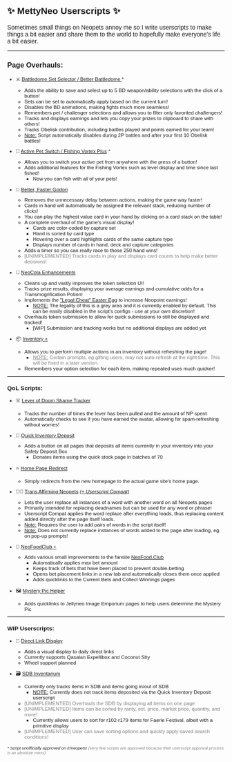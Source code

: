 <span style="font-family: 'Comic Sans MS', 'Comic Sans', Arial">

## ✨ MettyNeo Userscripts ✨

<p>Sometimes small things on Neopets annoy me so I write userscripts to make things a bit easier and share them to the world to hopefully make everyone's life a bit easier.</p>

___


### Page Overhauls:

<small>

* ⚔️ [Battledome Set Selector / Better Battledome ](Neopets%20-%20Battledome%20Set%20Selector.user.js) \*
	* Adds the ability to save and select up to 5 BD weapon/ability selections with the click of a button!
	* Sets can be set to automatically apply based on the current turn!
	* Disables the BD animations, making fights much more seamless!
	* Remembers pet / challenger selections and allows you to filter only favorited challengers!
	* Tracks and displays earnings and lets you copy your prizes to clipboard to share with others!
	* Tracks Obelisk contribution, including battles played and points earned for your team!
	* <u>Note:</u> Script automatically disables during 2P battles and after your first 10 Obelisk battles!

* 🎣 [Active Pet Switch / Fishing Vortex Plus](Neopets%20-%20Active%20Pet%20Switch.user.js) \*
	* Allows you to switch your active pet from anywhere with the press of a button!
	* Adds additional features for the Fishing Vortex such as level display and time since last fished!
		- Now you can fish with <i>all</i> of your pets!
	

* 🎴 [Better, Faster Godori](Neopets%20-%20Better%20Faster%20Godori.user.js)
	* Removes the unnecessary delay between actions, making the game way faster!
	* Cards in hand will automatically be assigned the relevant stack, reducing number of clicks!
	* You can play the highest value card in your hand by clicking on a card stack on the table!
	* A complete overhaul of the game's visual display!
		- Cards are color-coded by capture set
		- Hand is sorted by card type
		- Hovering over a card highlights cards of the same capture type
		- Displays number of cards in hand, deck and capture categories
	* Adds a timer so you can really race to those 250 hand wins!
	* <span style="color:grey">[UNIMPLEMENTED] Tracks cards in play and displays card counts to help make better decisions!</span>
	
* 🥤 [NeoCola Enhancements](Neopets%20-%20NeoCola%20Enhancements.user.js)
	* Cleans up and vastly improves the token selection UI!
	* Tracks prize results, displaying your average earnings and cumulative odds for a Transmogrification Potion!
	* Implements the ["Legal Cheat" Easter Egg](https://web.archive.org/web/20210619183531/https://old.reddit.com/r/neopets/comments/o3mq8r/neocola_tokens/) to increase Neopoint earnings!
		- <u>NOTE:</u> The legality of this is a grey area and it is currently enabled by default. This can be easily disabled in the script's configs - use at your own discretion!
	* Overhauls token submission to allow for quick submissions to still be displayed and tracked!
		- [WIP] Submission and tracking works but no additional displays are added yet

* 📦 [Inventory +](Neopets%20-%20Inventory%2B.user.js)
	* Allows you to perform multiple actions in an inventory without refreshing the page!
		- <span style="color:grey"><u>NOTE:</u> Certain prompts, eg gifting users, may not auto-refresh at the right time. This will be fixed in a later version.</span>
	* Remembers your option selection for each item, making repeated uses much quicker!
	
___


### QoL Scripts:
* ☠️ [Lever of Doom Shame Tracker](Neopets%20-%20LoD%20Shame%20Tracker.user.js)
	- Tracks the number of times the lever has been pulled and the amount of NP spent
	- Automatically checks to see if you have earned the avatar, allowing for spam-refreshing without worries!
	
* 🛒 [Quick Inventory Deposit](Neopets%20-%20Quick%20Inventory%20Deposit.user.js)
	* Adds a button on all pages that deposits all items currently in your inventory into your Safety Deposit Box
		- Donates items using the quick stock page in batches of 70
		
* ⭐ [Home Page Redirect](Neopets%20-%20Home%20Page%20Redirect.user.js)
	- Simply redirects from the new homepage to the actual game site's home page.
	
* 🏳️‍🌈 [Trans Affirming Neopets](Neopets%20-%20Trans%20Affirming%20Neopets.user.js) <i>[(+ Userscript Compat)](Neopets%20-%20Trans%20Affirming%20Neopets%20(Compat).user.js)</i>
	- Lets the user replace all instances of a word with another word on all Neopets pages
	- Primarily intended for replacing deadnames but can be used for any word or phrase!
	- Userscript Compat applies the word replace after everything loads, thus replacing content added directly after the page itself loads.
	- <u>Note:</u> Requires the user to add pairs of words in the script itself!
	- <u>Note:</u> Does not currently replace instances of words added to the page after loading, eg. on pop-up prompts!
	
* 🍗 [NeoFoodClub +](Neopets%20-%20NeoFoodClub%2B.user.js)
	- Adds various small improvements to the fansite [NeoFood.Club](https://neofood.club/)
		+ Automatically applies max bet amount
		+ Keeps track of bets that have been placed to prevent double-betting
		+ Opens bet placement links in a new tab and automatically closes them once applied
		+ Adds quicklinks to the Current Bets and Collect Winnings pages
		
* 🖼 [Mystery Pic Helper](Neopets%20-%20Mystery%20Pic%20Helper.user.js)
	- Adds quicklinks to Jellyneo Image Emporium pages to help users determine the Mystery Pic

___

### WIP Userscripts:

* 📡 [Direct Link Display](Neopets%20-%20Direct%20Link%20Display.user.js)
	- Adds a visual display to daily direct links
	- Currently supports Qasalan Expellibox and Coconut Shy
	- Wheel support planned

* 🗃 [SDB Inventarium](Neopets%20-%20SDB%20Inventarium.user.js)
	- Currently only tracks items in SDB and items going in/out of SDB
		+ <u>NOTE:</u> Currently does not track items deposited via the Quick Inventory Deposit userscript
	- <span style="color:grey">[UNIMPLEMENTED] Overhauls the SDB by displaying all items on one page
	- <span style="color:grey">[UNIMPLEMENTED] Items can be sorted by rarity, est. price, market price, quantity, and more!</span>
		+ Currently allows users to sort for r102-r179 items for Faerie Festival, albeit with a primitive display
	- <span style="color:grey">[UNIMPLEMENTED] User can save sorting options and quickly apply saved search conditions!

<i><small>\* Script unofficially approved on /r/neopets! <span style="color:grey">(Very few scripts are approved because their userscript approval process is an absolute mess)</span></small></i>
</small>
